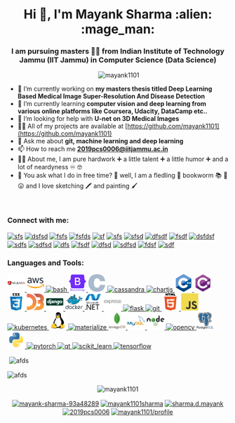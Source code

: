 <h1 align="center">Hi 👋, I'm Mayank Sharma :alien: :mage_man:</h1>
<h3 align="center">I am pursuing masters 👨‍🎓 from Indian Institute of Technology Jammu (IIT Jammu) in Computer Science (Data Science)</h3>


<p align="center">
<a href="https://sourcerer.io/mayank1101"><img src="https://img.shields.io/badge/Mayank-Sharma-orange.svg" alt=""></a>
<img src="https://komarev.com/ghpvc/?username=mayank1101" alt="mayank1101" /> 
</p>


- 🔭 I’m currently working on **my masters thesis titled Deep Learning Based Medical Image Super-Resolution And Disease Detection**
- 🌱 I’m currently learning **computer vision and deep learning from various online platforms like Coursera, Udacity, DataCamp etc..**
- 🤝 I’m looking for help with **U-net on 3D Medical Images**
- 👨‍💻 All of my projects are available at [https://github.com/mayank1101](https://github.com/mayank1101)
- 💬 Ask me about **git, machine learning and deep learning**
- 📫 How to reach me **2019pcs0006@iitjammu.ac.in**
- 👨‍🎓 About me, I am pure hardwork ➕ a little talent ➕ a little humor ➕ and a lot of neardyness ♾️ 🤓
- 🦻 You ask what I do in free time? 🤔 well, I am a fledling 🐥 bookworm 📚 🐛 😛 and I love sketching 🖍️ and painting 🖌️

&nbsp;
<h3 align="left">Connect with me:</h3>
<p align="left">
<a href="https://codepen.io/sfs" target="blank"><img align="center" src="https://cdn.jsdelivr.net/npm/simple-icons@3.0.1/icons/codepen.svg" alt="sfs" height="30" width="40" /></a>
<a href="https://dev.to/dsfsd" target="blank"><img align="center" src="https://cdn.jsdelivr.net/npm/simple-icons@3.0.1/icons/dev-dot-to.svg" alt="dsfsd" height="30" width="40" /></a>
<a href="https://twitter.com/fsfs" target="blank"><img align="center" src="https://cdn.jsdelivr.net/npm/simple-icons@3.0.1/icons/twitter.svg" alt="fsfs" height="30" width="40" /></a>
<a href="https://linkedin.com/in/fsfds" target="blank"><img align="center" src="https://cdn.jsdelivr.net/npm/simple-icons@3.0.1/icons/linkedin.svg" alt="fsfds" height="30" width="40" /></a>
<a href="https://stackoverflow.com/users/sf" target="blank"><img align="center" src="https://cdn.jsdelivr.net/npm/simple-icons@3.0.1/icons/stackoverflow.svg" alt="sf" height="30" width="40" /></a>
<a href="https://codesandbox.com/sfs" target="blank"><img align="center" src="https://cdn.jsdelivr.net/npm/simple-icons@3.0.1/icons/codesandbox.svg" alt="sfs" height="30" width="40" /></a>
<a href="https://kaggle.com/sfsd" target="blank"><img align="center" src="https://cdn.jsdelivr.net/npm/simple-icons@3.0.1/icons/kaggle.svg" alt="sfsd" height="30" width="40" /></a>
<a href="https://fb.com/dfsdf" target="blank"><img align="center" src="https://cdn.jsdelivr.net/npm/simple-icons@3.0.1/icons/facebook.svg" alt="dfsdf" height="30" width="40" /></a>
<a href="https://instagram.com/fsdf" target="blank"><img align="center" src="https://cdn.jsdelivr.net/npm/simple-icons@3.0.1/icons/instagram.svg" alt="fsdf" height="30" width="40" /></a>
<a href="https://dribbble.com/dsfdsf" target="blank"><img align="center" src="https://cdn.jsdelivr.net/npm/simple-icons@3.0.1/icons/dribbble.svg" alt="dsfdsf" height="30" width="40" /></a>
<a href="https://www.behance.net/sdfs" target="blank"><img align="center" src="https://cdn.jsdelivr.net/npm/simple-icons@3.0.1/icons/behance.svg" alt="sdfs" height="30" width="40" /></a>
<a href="https://medium.com/sdfsd" target="blank"><img align="center" src="https://cdn.jsdelivr.net/npm/simple-icons@3.0.1/icons/medium.svg" alt="sdfsd" height="30" width="40" /></a>
<a href="https://www.youtube.com/c/dfs" target="blank"><img align="center" src="https://cdn.jsdelivr.net/npm/simple-icons@3.0.1/icons/youtube.svg" alt="dfs" height="30" width="40" /></a>
<a href="https://www.codechef.com/users/fsdf" target="blank"><img align="center" src="https://cdn.jsdelivr.net/npm/simple-icons@3.1.0/icons/codechef.svg" alt="fsdf" height="30" width="40" /></a>
<a href="https://www.hackerrank.com/dfsd" target="blank"><img align="center" src="https://cdn.jsdelivr.net/npm/simple-icons@3.0.1/icons/hackerrank.svg" alt="dfsd" height="30" width="40" /></a>
<a href="https://codeforces.com/profile/sdfsd" target="blank"><img align="center" src="https://cdn.jsdelivr.net/npm/simple-icons@3.0.1/icons/codeforces.svg" alt="sdfsd" height="30" width="40" /></a>
<a href="https://www.leetcode.com/fdsf" target="blank"><img align="center" src="https://cdn.jsdelivr.net/npm/simple-icons@3.0.1/icons/leetcode.svg" alt="fdsf" height="30" width="40" /></a>
<a href="https://www.topcoder.com/members/sdf" target="blank"><img align="center" src="https://cdn.jsdelivr.net/npm/simple-icons@3.0.1/icons/topcoder.svg" alt="sdf" height="30" width="40" /></a>
</p>

<h3 align="left">Languages and Tools:</h3>
<p align="left"> <a href="https://angular.io" target="_blank"> <img src="https://raw.githubusercontent.com/devicons/devicon/master/icons/angularjs/angularjs-original-wordmark.svg" alt="angularjs" width="40" height="40"/> </a> <a href="https://aws.amazon.com" target="_blank"> <img src="https://raw.githubusercontent.com/devicons/devicon/master/icons/amazonwebservices/amazonwebservices-original-wordmark.svg" alt="aws" width="40" height="40"/> </a> <a href="https://www.gnu.org/software/bash/" target="_blank"> <img src="https://www.vectorlogo.zone/logos/gnu_bash/gnu_bash-icon.svg" alt="bash" width="40" height="40"/> </a> <a href="https://getbootstrap.com" target="_blank"> <img src="https://raw.githubusercontent.com/devicons/devicon/master/icons/bootstrap/bootstrap-plain-wordmark.svg" alt="bootstrap" width="40" height="40"/> </a> <a href="https://www.cprogramming.com/" target="_blank"> <img src="https://raw.githubusercontent.com/devicons/devicon/master/icons/c/c-original.svg" alt="c" width="40" height="40"/> </a> <a href="https://cassandra.apache.org/" target="_blank"> <img src="https://www.vectorlogo.zone/logos/apache_cassandra/apache_cassandra-icon.svg" alt="cassandra" width="40" height="40"/> </a> <a href="https://www.chartjs.org" target="_blank"> <img src="https://www.chartjs.org/media/logo-title.svg" alt="chartjs" width="40" height="40"/> </a> <a href="https://www.w3schools.com/cpp/" target="_blank"> <img src="https://raw.githubusercontent.com/devicons/devicon/master/icons/cplusplus/cplusplus-original.svg" alt="cplusplus" width="40" height="40"/> </a> <a href="https://www.w3schools.com/cs/" target="_blank"> <img src="https://raw.githubusercontent.com/devicons/devicon/master/icons/csharp/csharp-original.svg" alt="csharp" width="40" height="40"/> </a> <a href="https://www.w3schools.com/css/" target="_blank"> <img src="https://raw.githubusercontent.com/devicons/devicon/master/icons/css3/css3-original-wordmark.svg" alt="css3" width="40" height="40"/> </a> <a href="https://d3js.org/" target="_blank"> <img src="https://raw.githubusercontent.com/devicons/devicon/master/icons/d3js/d3js-original.svg" alt="d3js" width="40" height="40"/> </a> <a href="https://www.djangoproject.com/" target="_blank"> <img src="https://raw.githubusercontent.com/devicons/devicon/master/icons/django/django-original.svg" alt="django" width="40" height="40"/> </a> <a href="https://www.docker.com/" target="_blank"> <img src="https://raw.githubusercontent.com/devicons/devicon/master/icons/docker/docker-original-wordmark.svg" alt="docker" width="40" height="40"/> </a> <a href="https://dotnet.microsoft.com/" target="_blank"> <img src="https://raw.githubusercontent.com/devicons/devicon/master/icons/dot-net/dot-net-original-wordmark.svg" alt="dotnet" width="40" height="40"/> </a> <a href="https://expressjs.com" target="_blank"> <img src="https://raw.githubusercontent.com/devicons/devicon/master/icons/express/express-original-wordmark.svg" alt="express" width="40" height="40"/> </a> <a href="https://flask.palletsprojects.com/" target="_blank"> <img src="https://www.vectorlogo.zone/logos/pocoo_flask/pocoo_flask-icon.svg" alt="flask" width="40" height="40"/> </a> <a href="https://git-scm.com/" target="_blank"> <img src="https://www.vectorlogo.zone/logos/git-scm/git-scm-icon.svg" alt="git" width="40" height="40"/> </a> <a href="https://www.w3.org/html/" target="_blank"> <img src="https://raw.githubusercontent.com/devicons/devicon/master/icons/html5/html5-original-wordmark.svg" alt="html5" width="40" height="40"/> </a> <a href="https://developer.mozilla.org/en-US/docs/Web/JavaScript" target="_blank"> <img src="https://raw.githubusercontent.com/devicons/devicon/master/icons/javascript/javascript-original.svg" alt="javascript" width="40" height="40"/> </a> <a href="https://kubernetes.io" target="_blank"> <img src="https://www.vectorlogo.zone/logos/kubernetes/kubernetes-icon.svg" alt="kubernetes" width="40" height="40"/> </a> <a href="https://www.linux.org/" target="_blank"> <img src="https://raw.githubusercontent.com/devicons/devicon/master/icons/linux/linux-original.svg" alt="linux" width="40" height="40"/> </a> <a href="https://materializecss.com/" target="_blank"> <img src="https://raw.githubusercontent.com/prplx/svg-logos/5585531d45d294869c4eaab4d7cf2e9c167710a9/svg/materialize.svg" alt="materialize" width="40" height="40"/> </a> <a href="https://www.mongodb.com/" target="_blank"> <img src="https://raw.githubusercontent.com/devicons/devicon/master/icons/mongodb/mongodb-original-wordmark.svg" alt="mongodb" width="40" height="40"/> </a> <a href="https://www.mysql.com/" target="_blank"> <img src="https://raw.githubusercontent.com/devicons/devicon/master/icons/mysql/mysql-original-wordmark.svg" alt="mysql" width="40" height="40"/> </a> <a href="https://nodejs.org" target="_blank"> <img src="https://raw.githubusercontent.com/devicons/devicon/master/icons/nodejs/nodejs-original-wordmark.svg" alt="nodejs" width="40" height="40"/> </a> <a href="https://opencv.org/" target="_blank"> <img src="https://www.vectorlogo.zone/logos/opencv/opencv-icon.svg" alt="opencv" width="40" height="40"/> </a> <a href="https://www.postgresql.org" target="_blank"> <img src="https://raw.githubusercontent.com/devicons/devicon/master/icons/postgresql/postgresql-original-wordmark.svg" alt="postgresql" width="40" height="40"/> </a> <a href="https://www.python.org" target="_blank"> <img src="https://raw.githubusercontent.com/devicons/devicon/master/icons/python/python-original.svg" alt="python" width="40" height="40"/> </a> <a href="https://pytorch.org/" target="_blank"> <img src="https://www.vectorlogo.zone/logos/pytorch/pytorch-icon.svg" alt="pytorch" width="40" height="40"/> </a> <a href="https://www.qt.io/" target="_blank"> <img src="https://upload.wikimedia.org/wikipedia/commons/0/0b/Qt_logo_2016.svg" alt="qt" width="40" height="40"/> </a> <a href="https://scikit-learn.org/" target="_blank"> <img src="https://upload.wikimedia.org/wikipedia/commons/0/05/Scikit_learn_logo_small.svg" alt="scikit_learn" width="40" height="40"/> </a> <a href="https://www.tensorflow.org" target="_blank"> <img src="https://www.vectorlogo.zone/logos/tensorflow/tensorflow-icon.svg" alt="tensorflow" width="40" height="40"/> </a> </p>

<p>&nbsp;<img align="center" src="https://github-readme-stats.vercel.app/api?username=mayank1101&show_icons=true&locale=en" alt="afds" /></p>

<p><img align="center" src="https://github-readme-streak-stats.herokuapp.com/?user=mayank1101&" alt="afds" /></p>

<p align="center"><img align="center" src="https://github-readme-stats.vercel.app/api?username=mayank1101&show_icons=true" alt="mayank1101" /></p>



<p align="center">
<a href="https://linkedin.com/in/mayank-sharma-93a48289" target="blank"><img align="center" src="https://cdn.jsdelivr.net/npm/simple-icons@3.0.1/icons/linkedin.svg" alt="mayank-sharma-93a48289" height="30" width="30" /></a>
<a href="https://kaggle.com/mayank1101sharma" target="blank"><img align="center" src="https://cdn.jsdelivr.net/npm/simple-icons@3.0.1/icons/kaggle.svg" alt="mayank1101sharma" height="30" width="30" /></a>
<a href="https://instagram.com/sharma.d.mayank" target="blank"><img align="center" src="https://cdn.jsdelivr.net/npm/simple-icons@3.0.1/icons/instagram.svg" alt="sharma.d.mayank" height="30" width="30" /></a>
<a href="https://www.hackerrank.com/2019pcs0006" target="blank"><img align="center" src="https://cdn.jsdelivr.net/npm/simple-icons@3.0.1/icons/hackerrank.svg" alt="2019pcs0006" height="30" width="30" /></a>
<a href="https://auth.geeksforgeeks.org/user/mayank1101/profile" target="blank"><img align="center" src="https://cdn.jsdelivr.net/npm/simple-icons@3.0.1/icons/geeksforgeeks.svg" alt="mayank1101/profile" height="30" width="30" /></a>
</p>
